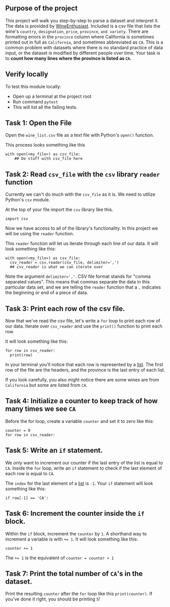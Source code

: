 ## Purpose of the project
This project will walk you step-by-step to parse a dataset and interpret it. The data is provided by [WineEnthusiast](https://www.winemag.com/?s=&drink_type=wine). Included is a csv file that lists the wine's `country`, `designation`, `price`, `province`, `and variety`. There are formatting errors in the `province` column where California is sometimes printed out in full as `California`, and sometimes abbreviated as `CA`. This is a common problem with datasets where there is no standard practice of data input, or the dataset is modified by different people over time. Your task is to **count how many lines where the province is listed as `CA`.**


## Verify locally
To test this module locally:
* Open up a terminal at the project root
* Run command `pytest`
* This will list all the failing tests.


## Task 1: Open the File

Open the `wine_list.csv` file as a text file with Python's `open()` function.

This process looks something like this
```
with open(<my_file>) as csv_file:
    ## Do stuff with csv_file here
```

## Task 2: Read `csv_file` with the `csv` library `reader` function

Currently we can't do much with the `csv_file` as it is. We need to utilize Python's `csv` module.

At the top of your file import the `csv` library like this.

```
import csv
```

Now we have access to all of the library's functionality. In this project we will be using the `reader` function.

This `reader` function will let us iterate through each line of our data. It will look something like this:
```
with open(<my_file>) as csv_file:
  csv_reader = csv.reader(csv_file, delimiter=',')
  ## csv_reader is what we can iterate over
```

Note the argument `delimiter=','`. CSV file format stands for "comma separated values". This means that commas separate the data in this particular data set, and we are telling the `reader` function that a `,` indicates the beginning or end of a piece of data.

## Task 3: Print each row of the csv file.
Now that we've read the csv file, let's write a `for` loop to print each row of our data. Iterate over `csv_reader` and use the `print()` function to print each row.

It will look something like this:
```
for row in csv_reader:
  print(row)
```

In your terminal you'll notice that each row is represented by a [list](https://www.tutorialspoint.com/python/python_lists.htm). The first row of the file are the headers, and the province is the last entry of each list.

If you look carefully, you also might notice there are some wines are from `California` but some are listed from `CA`.

## Task 4: Initialize a counter to keep track of how many times we see `CA`

Before the for loop, create a variable `counter` and set it to zero like this:

```
counter = 0
for row in csv_reader:
```

## Task 5: Write an `if` statement.

We only want to increment our counter if the last entry of the list is equal to `CA`. Inside the `for` loop, write an `if` statement to check if the last element of each row is equal to `CA`.

The `index` for the last element of a [list](https://www.tutorialspoint.com/python/python_lists.htm) is `-1`. Your `if` statement will look something like this:

```
if row[-1] == 'CA':
```

## Task 6: Increment the counter inside the `if` block.

Within the `if` block, increment the `counter` by `1`. A shorthand way to increment a variable is with `+= 1`. It will look something like this:

```
counter += 1
```
The `+= 1` is the equivalent of `counter = counter + 1`

## Task 7: Print the total number of `CA`'s in the dataset.

Print the resulting `counter` after the `for` loop like this `print(counter)`. If you've done it right, you should be printing `5`!
